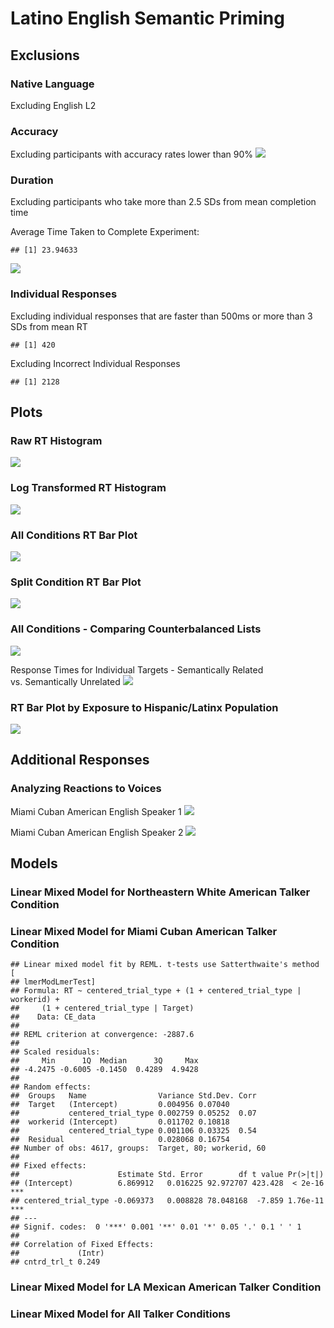 Latino English Semantic Priming
================

## Exclusions

### Native Language

Excluding English L2

### Accuracy

Excluding participants with accuracy rates lower than 90%
![](analysis_files/figure-gfm/unnamed-chunk-3-1.png)<!-- -->

### Duration

Excluding participants who take more than 2.5 SDs from mean completion
time

Average Time Taken to Complete Experiment:

    ## [1] 23.94633

![](analysis_files/figure-gfm/unnamed-chunk-5-1.png)<!-- -->

### Individual Responses

Excluding individual responses that are faster than 500ms or more than 3
SDs from mean RT

    ## [1] 420

Excluding Incorrect Individual Responses

    ## [1] 2128

## Plots

### Raw RT Histogram

![](analysis_files/figure-gfm/unnamed-chunk-8-1.png)<!-- -->

### Log Transformed RT Histogram

![](analysis_files/figure-gfm/unnamed-chunk-9-1.png)<!-- -->

### All Conditions RT Bar Plot

![](analysis_files/figure-gfm/unnamed-chunk-10-1.png)<!-- -->

### Split Condition RT Bar Plot

![](analysis_files/figure-gfm/unnamed-chunk-11-1.png)<!-- -->

### All Conditions - Comparing Counterbalanced Lists

![](analysis_files/figure-gfm/unnamed-chunk-12-1.png)<!-- -->

Response Times for Individual Targets - Semantically Related
vs. Semantically Unrelated
![](analysis_files/figure-gfm/unnamed-chunk-13-1.png)<!-- -->

### RT Bar Plot by Exposure to Hispanic/Latinx Population

![](analysis_files/figure-gfm/unnamed-chunk-14-1.png)<!-- -->

## Additional Responses

### Analyzing Reactions to Voices

Miami Cuban American English Speaker 1
![](analysis_files/figure-gfm/unnamed-chunk-15-1.png)<!-- -->

Miami Cuban American English Speaker 2
![](analysis_files/figure-gfm/unnamed-chunk-16-1.png)<!-- -->

## Models

### Linear Mixed Model for Northeastern White American Talker Condition

### Linear Mixed Model for Miami Cuban American Talker Condition

    ## Linear mixed model fit by REML. t-tests use Satterthwaite's method [
    ## lmerModLmerTest]
    ## Formula: RT ~ centered_trial_type + (1 + centered_trial_type | workerid) +  
    ##     (1 + centered_trial_type | Target)
    ##    Data: CE_data
    ## 
    ## REML criterion at convergence: -2887.6
    ## 
    ## Scaled residuals: 
    ##     Min      1Q  Median      3Q     Max 
    ## -4.2475 -0.6005 -0.1450  0.4289  4.9428 
    ## 
    ## Random effects:
    ##  Groups   Name                Variance Std.Dev. Corr
    ##  Target   (Intercept)         0.004956 0.07040      
    ##           centered_trial_type 0.002759 0.05252  0.07
    ##  workerid (Intercept)         0.011702 0.10818      
    ##           centered_trial_type 0.001106 0.03325  0.54
    ##  Residual                     0.028068 0.16754      
    ## Number of obs: 4617, groups:  Target, 80; workerid, 60
    ## 
    ## Fixed effects:
    ##                      Estimate Std. Error        df t value Pr(>|t|)    
    ## (Intercept)          6.869912   0.016225 92.972707 423.428  < 2e-16 ***
    ## centered_trial_type -0.069373   0.008828 78.048168  -7.859 1.76e-11 ***
    ## ---
    ## Signif. codes:  0 '***' 0.001 '**' 0.01 '*' 0.05 '.' 0.1 ' ' 1
    ## 
    ## Correlation of Fixed Effects:
    ##             (Intr)
    ## cntrd_trl_t 0.249

### Linear Mixed Model for LA Mexican American Talker Condition

### Linear Mixed Model for All Talker Conditions
